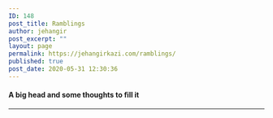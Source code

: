 ```yaml
---
ID: 148
post_title: Ramblings
author: jehangir
post_excerpt: ""
layout: page
permalink: https://jehangirkazi.com/ramblings/
published: true
post_date: 2020-05-31 12:30:36
---
```

<!-- wp:heading {"level":4} -->
<h4>A big head and some thoughts to fill it</h4>
<!-- /wp:heading -->

<!-- wp:separator -->
<hr class="wp-block-separator"/>
<!-- /wp:separator -->

<!-- wp:latest-posts {"categories":"6","postsToShow":10,"displayPostContent":true,"excerptLength":65,"displayPostDate":true,"postLayout":"grid","columns":2,"displayFeaturedImage":true,"featuredImageAlign":"left","featuredImageSizeWidth":150,"featuredImageSizeHeight":150} /-->